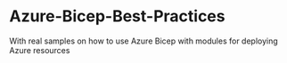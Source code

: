 # Azure-Bicep-Best-Practices
With real samples on how to use Azure Bicep with modules for deploying Azure resources
